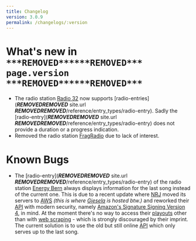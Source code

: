 ```yaml
---
title: Changelog
version: 3.0.9
permalink: /changelogs/:version
---
```

# What's new in `***REMOVED******REMOVED*** page.version ***REMOVED******REMOVED***`

- The radio station [Radio 32](http://www.radio32.ch) now supports [radio-entries](***REMOVED******REMOVED*** site.url ***REMOVED******REMOVED***/reference/entry_types/radio-entry). Sadly the [radio-entry](***REMOVED******REMOVED*** site.url ***REMOVED******REMOVED***/reference/entry_types/radio-entry) does not provide a duration or a progress indication.
- Removed the radio station [FragRadio](http://fragradio.com/) due to lack of interest.

# Known Bugs
- The [radio-entry](***REMOVED******REMOVED*** site.url ***REMOVED******REMOVED***/reference/entry_types/radio-entry) of the radio station [Energy Bern](https://energy.ch/play/bern) always displays information for the last song instead of the current one. This is due to a recent update where [NRJ](http://www.nrj.ch/) moved its servers to [AWS](https://aws.amazon.com/) *(this is where [Giesela](https://siku2.github.io/Giesela/) is hosted btw.)* and reworked their [API](https://en.wikipedia.org/wiki/Application_programming_interface) with modern security, namely [Amazon's Signature Signing Version 4](http://docs.aws.amazon.com/general/latest/gr/signature-version-4.html), in mind. At the moment there's no way to access their [playouts](https://en.wikipedia.org/wiki/Playout) other than with [web scraping](https://en.wikipedia.org/wiki/Web_scraping) - which is strongly discouraged by their imprint. The current solution is to use the old but still online [API](https://en.wikipedia.org/wiki/Application_programming_interface) which only serves up to the last song.
